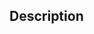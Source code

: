 ## Description
<!-- Provide a standalone description of changes in this PR. -->
<!-- Reference any issues closed by this PR with "closes #1234". -->
<!-- How and where this was tested. -->
<!-- Note: The pull request title will be included in the CHANGELOG. -->

